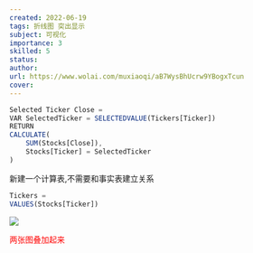 ```yaml
---
created: 2022-06-19
tags: 折线图 突出显示
subject: 可视化
importance: 3
skilled: 5
status:
author:
url: https://www.wolai.com/muxiaoqi/aB7WysBhUcrw9YBogxTcun
cover: 
---
```

```js
Selected Ticker Close = 
VAR SelectedTicker = SELECTEDVALUE(Tickers[Ticker])
RETURN
CALCULATE(
    SUM(Stocks[Close]),
    Stocks[Ticker] = SelectedTicker
)
```

新建一个计算表,不需要和事实表建立关系

```js
Tickers = 
VALUES(Stocks[Ticker])
```

![](https://secure2.wostatic.cn/static/3drvthkrZQyPFCpyH1BRed/image.png?auth_key=1655637374-3YLgQWCgeZV6UqHiHpTab9-0-abf562d230f848616cbe08b4154928de)

<font color="red">两张图叠加起来</font>